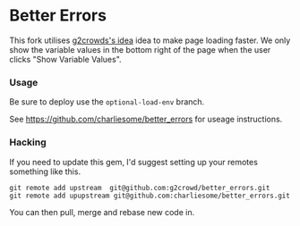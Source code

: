 # Better Errors

This fork utilises [g2crowds's idea](https://github.com/g2crowd/better_errors)
idea to make page loading faster. We only show the variable values in the
bottom right of the page when the user clicks "Show Variable Values".

### Usage

Be sure to deploy use the `optional-load-env` branch.

See https://github.com/charliesome/better_errors for useage instructions.

### Hacking

If you need to update this gem, I'd suggest setting up your remotes something like this.

```
git remote add upstream  git@github.com:g2crowd/better_errors.git
git remote add upupstream git@github.com:charliesome/better_errors.git
```

You can then pull, merge and rebase new code in.
